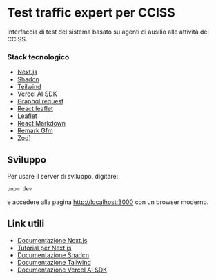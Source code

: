 # Test traffic expert per CCISS

Interfaccia di test del sistema basato su agenti di ausilio alle 
attività del CCISS.

### Stack tecnologico

- [Next.js](https://nextjs.org)
- [Shadcn](https://ui.shadcn.com/)
- [Teilwind](https://tailwindcss.com/)
- [Vercel AI SDK](https://sdk.vercel.ai)
- [Graphql request](https://github.com/graffle-js/graffle)
- [React leaflet](https://react-leaflet.js.org/)
- [Leaflet](https://leafletjs.com/)
- [React Markdown](https://github.com/remarkjs/react-markdown)
- [Remark Gfm](https://github.com/remarkjs/remark-gfm)
- [Zod](https://zod.dev/)]

## Sviluppo

Per usare il server di sviluppo, digitare:

```bash
pnpm dev
```

e accedere alla pagina [http://localhost:3000](http://localhost:3000) con un browser moderno.

## Link utili

- [Documentazione Next.js](https://nextjs.org/docs)
- [Tutorial per Next.js](https://nextjs.org/learn)
- [Documentazione Shadcn](https://ui.shadcn.com/docs)
- [Documentazione Tailwind](https://tailwindcss.com/docs)
- [Documentazione Vercel AI SDK](https://sdk.vercel.ai/docs/)
